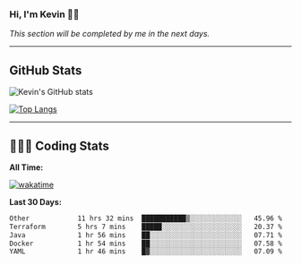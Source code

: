 ### Hi, I'm Kevin 👋🏻

_This section will be completed by me in the next days._


--- 
## GitHub Stats
![Kevin's GitHub stats](https://github-readme-stats.vercel.app/api?username=kevin-kraus&show_icons=true&theme=dark)

[![Top Langs](https://github-readme-stats.vercel.app/api/top-langs/?username=kevin-kraus&layout=compact&theme=dark)]()

---
## 🧑🏻‍💻 Coding Stats

**All Time:**

[![wakatime](https://wakatime.com/badge/user/2ee1869b-72a2-4c21-b5f7-e95432f5a1cf.svg?style=flat)](https://wakatime.com/@2ee1869b-72a2-4c21-b5f7-e95432f5a1cf)

**Last 30 Days:**

<!--START_SECTION:waka-->

```txt
Other            11 hrs 32 mins  ███████████▒░░░░░░░░░░░░░   45.96 %
Terraform        5 hrs 7 mins    █████░░░░░░░░░░░░░░░░░░░░   20.37 %
Java             1 hr 56 mins    ██░░░░░░░░░░░░░░░░░░░░░░░   07.71 %
Docker           1 hr 54 mins    ██░░░░░░░░░░░░░░░░░░░░░░░   07.58 %
YAML             1 hr 46 mins    █▓░░░░░░░░░░░░░░░░░░░░░░░   07.09 %
```

<!--END_SECTION:waka-->
